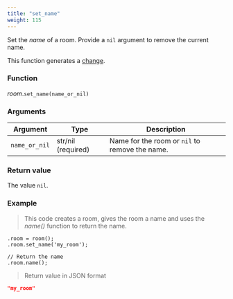 ```yaml
---
title: "set_name"
weight: 115
---
```


Set the _name_ of a room. Provide a `nil` argument to remove the current name.

This function generates a [change](../../overview/changes).

### Function

*room*.`set_name(name_or_nil)`

### Arguments

Argument | Type | Description
-------- | ---- | -----------
`name_or_nil` | str/nil (required) | Name for the room or `nil` to remove the name.

### Return value

The value `nil`.

### Example

> This code creates a room, gives the room a name and uses the _name()_ function to return the name.

```thingsdb,json_response
.room = room();
.room.set_name('my_room');

// Return the name
.room.name();
```

> Return value in JSON format

```json
"my_room"
```

